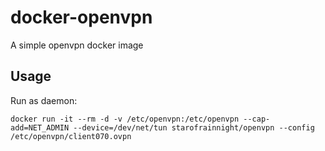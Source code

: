 # docker-openvpn

A simple openvpn docker image

## Usage

Run as daemon:

    docker run -it --rm -d -v /etc/openvpn:/etc/openvpn --cap-add=NET_ADMIN --device=/dev/net/tun starofrainnight/openvpn --config /etc/openvpn/client070.ovpn
